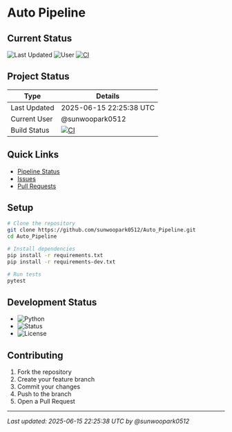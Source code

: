 # Auto Pipeline

## Current Status
![Last Updated](https://img.shields.io/badge/Last%20Updated-2025--06--15%2022%3A25%3A38-blue)
![User](https://img.shields.io/badge/User-sunwoopark0512-green)
[![CI](https://github.com/sunwoopark0512/Auto_Pipeline/actions/workflows/ci.yml/badge.svg)](https://github.com/sunwoopark0512/Auto_Pipeline/actions/workflows/ci.yml)

## Project Status
| Type | Details |
|------|---------|
| Last Updated | 2025-06-15 22:25:38 UTC |
| Current User | @sunwoopark0512 |
| Build Status | [![CI](https://github.com/sunwoopark0512/Auto_Pipeline/actions/workflows/ci.yml/badge.svg)](https://github.com/sunwoopark0512/Auto_Pipeline/actions/workflows/ci.yml) |

## Quick Links
- [Pipeline Status](https://github.com/sunwoopark0512/Auto_Pipeline/actions/workflows/ci.yml)
- [Issues](https://github.com/sunwoopark0512/Auto_Pipeline/issues)
- [Pull Requests](https://github.com/sunwoopark0512/Auto_Pipeline/pulls)

## Setup
```bash
# Clone the repository
git clone https://github.com/sunwoopark0512/Auto_Pipeline.git
cd Auto_Pipeline

# Install dependencies
pip install -r requirements.txt
pip install -r requirements-dev.txt

# Run tests
pytest
```

## Development Status
- ![Python](https://img.shields.io/badge/Python-3.11-blue)
- ![Status](https://img.shields.io/badge/Status-Active-success)
- ![License](https://img.shields.io/badge/License-MIT-yellow)

## Contributing
1. Fork the repository
2. Create your feature branch
3. Commit your changes
4. Push to the branch
5. Open a Pull Request

---
*Last updated: 2025-06-15 22:25:38 UTC by @sunwoopark0512*
